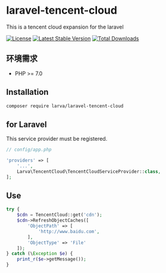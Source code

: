 # laravel-tencent-cloud

This is a tencent cloud expansion for the laravel

[![License](https://poser.pugx.org/larva/laravel-tencent-cloud/license.svg)](https://packagist.org/packages/larva/laravel-tencent-cloud)
[![Latest Stable Version](https://poser.pugx.org/larva/laravel-tencent-cloud/v/stable.png)](https://packagist.org/packages/larva/laravel-tencent-cloud)
[![Total Downloads](https://poser.pugx.org/larva/laravel-tencent-cloud/downloads.png)](https://packagist.org/packages/larva/laravel-tencent-cloud)

## 环境需求

- PHP >= 7.0

## Installation

```bash
composer require larva/laravel-tencent-cloud
```

## for Laravel

This service provider must be registered.

```php
// config/app.php

'providers' => [
    '...',
    Larva\TencentCloud\TencentCloudServiceProvider::class,
];
```


## Use

```php
try {
	$cdn = TencentCloud::get('cdn');
	$cdn->RefreshObjectCaches([
		'ObjectPath' => [
			'http://www.baidu.com',
		],
		'ObjectType' => 'File'
	]);
} catch (\Exception $e) {
	print_r($e->getMessage());
}
```